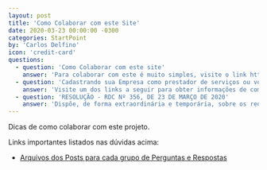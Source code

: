 ```yaml
---
layout: post
title: 'Como Colaborar com este Site'
date: 2020-03-23 00:00:00 -0300
categories: StartPoint
by: 'Carlos Delfino'
icon: 'credit-card'
questions:
  - question: 'Como Colaborar com este site'
    answer: 'Para colaborar com este é muito simples, visite o link https://github.com/Makers-Vs-CoViD-19/StartPoint/new/master/_posts, veja como os arquivos e copie um deles alterando os dados para inserir as informações desejadas, cada arquivo deve representar um conjunto de perguntas e respostas. Evite textos muito longos, em caso de dúvida consulte pelo whatsapp no número (+55 85) 991257722'
  - question: 'Cadastrando sua Empresa como prestador de serviços ou voluntária'
    answer: 'Visite um dos links a seguir para obter informações de como cadastrar sua empresa, ou entre em contato com o whatsapp (+55 85) 991257722, Links: https://makers-vs-covid-19.github.io/StartPoint/Empresas_Corte_A_Laser/'
  - question: 'RESOLUÇÃO - RDC Nº 356, DE 23 DE MARÇO DE 2020'
    answer: 'Dispõe, de forma extraordinária e temporária, sobre os requisitos para a fabricação, importação e aquisição de dispositivos médicos identificados como prioritários para uso em serviços de saúde, em virtude da emergência de saúde pública internacional relacionada ao SARS-CoV-2. [Detalhes clicando aqui](http://www.in.gov.br/en/web/dou/-/resolucao-rdc-n-356-de-23-de-marco-de-2020-249317437?fbclid=IwAR3tQyhVUPMqrTcX5HAW9Tq7MfYLCYCk8IwH2yqnO6RuaKEyzOCC9ImPHMI)'
---
```


Dicas de como colaborar com este projeto.

<!--more-->

Links importantes listados nas dúvidas acima:

* [Arquivos dos Posts para cada grupo de Perguntas e Respostas](https://github.com/Makers-Vs-CoViD-19/StartPoint/tree/master/_posts)
